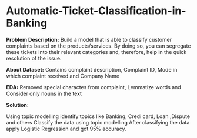 # Automatic-Ticket-Classification-in-Banking

**Problem Description:**
Build a model that is able to classify customer complaints based on the products/services. By doing so, you can segregate these tickets into their relevant categories and, therefore, help in the quick resolution of the issue.

**About Dataset:**
 Contains complaint description, Complaint ID, Mode in which complaint received and Company Name
 
 **EDA:**
 Removed special charactes from complaint, Lemmatize words and Consider only nouns in the text
 
 **Solution:**
 
 Using topic modelling identify topics like Banking, Credi card, Loan ,Dispute and others 
 Classify the data using topic modelling
 After classifying the data apply Logistic Regression and got 95% accuracy.
